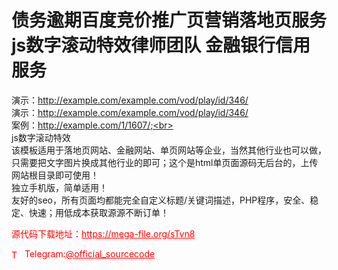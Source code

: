 # 债务逾期百度竞价推广页营销落地页服务 js数字滚动特效律师团队 金融银行信用服务

演示：http://example.com/example.com/vod/play/id/346/<br>演示：http://example.com/example.com/vod/play/id/346/<br>案例：http://example.com/1/1607/;<br>​<br>js数字滚动特效<br>该模板适用于落地页网站、金融网站、单页网站等企业，当然其他行业也可以做，只需要把文字图片换成其他行业的即可；这个是html单页面源码无后台的，上传网站根目录即可使用！<br>独立手机版，简单适用！<br>友好的seo，所有页面均都能完全自定义标题/关键词描述，PHP程序，安全、稳定、快速；用低成本获取源源不断订单！<br>


<p style="color: red;">源代码下载地址：<a href="https://mega-file.org/sTvn8" style="color: red;">https://mega-file.org/sTvn8</a></p><p style="color: red;"><img src="https://cdn-icons-png.flaticon.com/512/2111/2111646.png" alt="Telegram Icon" style="width: 16px; vertical-align: middle; margin-right: 5px;">Telegram:<a href="https://t.me/official_sourcecode" style="color: red;">@official_sourcecode</a></p>